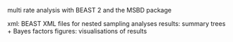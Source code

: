 multi rate analysis with BEAST 2 and the MSBD package

xml: BEAST XML files for nested sampling analyses
results: summary trees + Bayes factors
figures: visualisations of results
